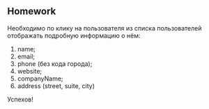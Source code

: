 ##  Homework

Необходимо по клику на пользователя из списка пользователей отображать подробную информацию о нём:

1. name;
2. email;
3. phone (без кода города);
4. website;
5. companyName;
6. address (street, suite, city)

Успехов!